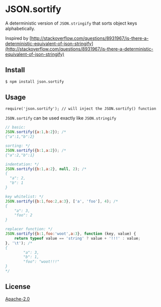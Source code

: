 JSON.sortify
=====
<!-- [![Test Coverage](https://codeclimate.com/github/ThomasR/JSON.sortify/badges/coverage.svg)](https://codeclimate.com/github/ThomasR/JSON.sortify) -->


A deterministic version of `JSON.stringify` that sorts object keys alphabetically.

Inspired by [http://stackoverflow.com/questions/8931967/is-there-a-deterministic-equivalent-of-json-stringify](http://stackoverflow.com/questions/8931967/is-there-a-deterministic-equivalent-of-json-stringify)

## Install

```bash
$ npm install json.sortify
```

## Usage
```
require('json.sortify'); // will inject the JSON.sortify() function
```


`JSON.sortify` can be used exactly like `JSON.stringify`

```js
// basic:
JSON.sortify({a:1,b:2}); /*
{"a":1,"b":2}

sorting: */
JSON.sortify({b:1,a:2}); /*
{"a":2,"b":1}

indentation: */
JSON.sortify({b:1,a:2}, null, 2); /*
{
  "a": 2,
  "b": 1
}

key whitelist: */
JSON.sortify({b:1,foo:2,a:3}, ['a', 'foo'], 4); /*
{
    "a": 3,
    "foo": 2
}

replacer function: */
JSON.sortify({b:1,foo:'woot',a:3}, function (key, value) {
    return typeof value == 'string' ? value + '!!!' : value;
}, '\t'); /*
{
        "a": 3,
        "b": 1,
        "foo": "woot!!!"
}
*/
```

## License

  [Apache-2.0](LICENSE)
